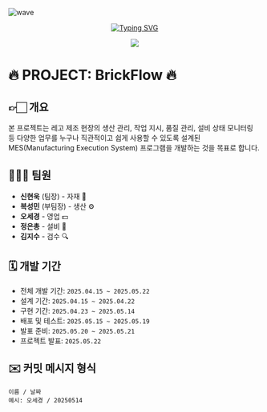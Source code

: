 ![wave](https://capsule-render.vercel.app/api?type=wave&color=auto&height=200&text=BrickFlow)

<div align="center">
  <a href="https://git.io/typing-svg">
    <img src="https://readme-typing-svg.demolab.com?font=%ED%94%BC%EB%9D%BC+%EC%BD%94%EB%93%9C&letterSpacing=%EC%A0%95%EC%83%81&pause=1000&color=4229F7&background=3A63FF00&random=true&width=435&lines=Welcome+to+BrickFlow" alt="Typing SVG" />
  </a>
</div>

<p align="center">
  <img src="https://img.shields.io/badge/vue.js-%234FC08D.svg?&style=for-the-badge&logo=vue.js&logoColor=white" />
</p>

# 🔥 PROJECT: BrickFlow 🔥

## 👉🏻 개요

본 프로젝트는 레고 제조 현장의 생산 관리, 작업 지시, 품질 관리, 설비 상태 모니터링 등 다양한 업무를 누구나 직관적이고 쉽게 사용할 수 있도록 설계된 MES(Manufacturing Execution System) 프로그램을 개발하는 것을 목표로 합니다.

## 🙋🏻‍♂️ 팀원

- **신현욱** (팀장) - 자재 🧱  
- **복성민** (부팀장) - 생산 ⚙️  
- **오세경** - 영업 💵  
- **정은총** - 설비 🔧  
- **김지수** - 검수 🔍  

## 🗓️ 개발 기간

- 전체 개발 기간: `2025.04.15 ~ 2025.05.22`  
- 설계 기간: `2025.04.15 ~ 2025.04.22`  
- 구현 기간: `2025.04.23 ~ 2025.05.14`  
- 배포 및 테스트: `2025.05.15 ~ 2025.05.19`  
- 발표 준비: `2025.05.20 ~ 2025.05.21`  
- 프로젝트 발표: `2025.05.22`  

## ✉️ 커밋 메시지 형식

```text
이름 / 날짜
예시: 오세경 / 20250514
